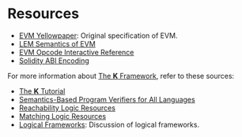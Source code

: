 # Resources

* [EVM Yellowpaper](https://github.com/ethereum/yellowpaper): Original specification of EVM.
* [LEM Semantics of EVM](https://github.com/pirapira/eth-isabelle)
* [EVM Opcode Interactive Reference](https://www.evm.codes/?fork=merge)
* [Solidity ABI Encoding](https://docs.soliditylang.org/en/v0.8.19/abi-spec.html)

For more information about [The **K** Framework](https://kframework.org), refer to these sources:

* [The **K** Tutorial](https://github.com/runtimeverification/k/tree/master/k-distribution/k-tutorial)
* [Semantics-Based Program Verifiers for All Languages](https://fsl.cs.illinois.edu/publications/stefanescu-park-yuwen-li-rosu-2016-oopsla)
* [Reachability Logic Resources](http://fsl.cs.illinois.edu/index.php/Reachability\_Logic\_in\_K)
* [Matching Logic Resources](http://www.matching-logic.org/)
* [Logical Frameworks](https://dl.acm.org/doi/10.5555/208683.208700): Discussion of logical frameworks.
